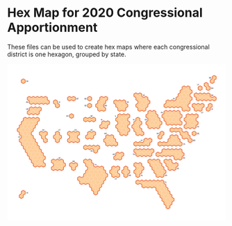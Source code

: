 # Hex Map for 2020 Congressional Apportionment

These files can be used to create hex maps where each congressional district is one hexagon, grouped by state.

![Example map.](img/map1.png)
